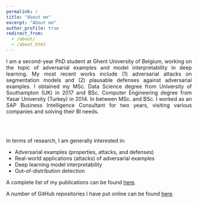 ```yaml
---
permalink: /
title: "About me"
excerpt: "About me"
author_profile: true
redirect_from: 
  - /about/
  - /about.html
---
```


<div style="text-align: justify"> I am a second-year PhD student at Ghent University of Belgium, working on the topic of adversarial examples and model interpretability in deep learning. My most recent works include (1) adversarial attacks on segmentation models and (2) plausable defenses against adversarial examples. I obtained my MSc. Data Science degree from University of Southampton (UK) in 2017 and BSc. Computer Engineering degree from Yasar University (Turkey) in 2014. In between MSc. and BSc. I worked as an SAP Business Intelligence Consultant for two years, visiting various companies and solving their BI needs.</div>

<br /><br />

In terms of research, I am generally interested in:

* Adversarial examples (properties, attacks, and defenses)
* Real-world applications (attacks) of adversarial examples 
* Deep learning model interpretability
* Out-of-distribution detection

A complete list of my publications can be found [here](https://utkuozbulak.github.io/publications/).

A number of GitHub repositories I have put online can be found [here](https://github.com/utkuozbulak).

